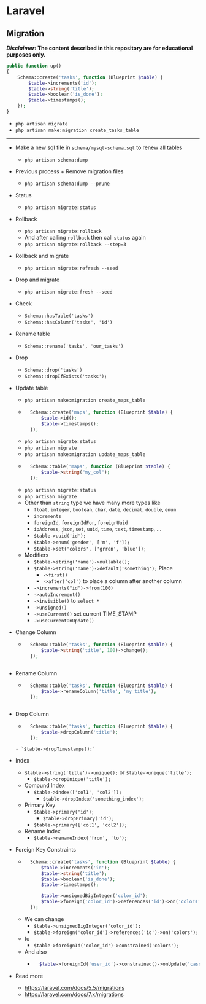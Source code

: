 # Laravel
## Migration
***Disclaimer*: The content described in this repository are for educational purposes only.**

~~~php
public function up()
{
    Schema::create('tasks', function (Blueprint $table) {
        $table->increments('id');
        $table->string('title');
        $table->boolean('is_done');
        $table->timestamps();
    });   
}
~~~

- `php artisan migrate`
- `php artisan make:migration create_tasks_table`
___
- Make a new sql file in `schema/mysql-schema.sql` to renew all tables
    - `php artisan schema:dump`
- Previous process + Remove migration files
    - `php artisan schema:dump --prune`

- Status
    - `php artisan migrate:status`
- Rollback
    - `php artisan migrate:rollback`
    - And after calling `rollback` then call `status` again
    - `php artisan migrate:rollback --step=3`
- Rollback and migrate
    - `php artisan migrate:refresh --seed`
- Drop and migrate
    - `php artisan migrate:fresh --seed`
- Check
    - `Schema::hasTable('tasks')`
    - `Schema::hasColumn('tasks', 'id')`
- Rename table
    - `Schema::rename('tasks', 'our_tasks')`
- Drop
    - `Schema::drop('tasks')`
    - `Schema::dropIfExists('tasks');`
- Update table
    - `php artisan make:migration create_maps_table`
    - ~~~php
        Schema::create('maps', function (Blueprint $table) {
            $table->id();
            $table->timestamps();
        });
      ~~~
    - `php artisan migrate:status`
    - `php artisan migrate`
    - `php artisan make:migration update_maps_table`
    - ~~~php
        Schema::table('maps', function (Blueprint $table) {
            $table->string("my_col");
        });
      ~~~
    - `php artisan migrate:status`
    - `php artisan migrate`
    - Other than `string` type we have many more types like
        - `float`, `integer`, `boolean`, `char`, `date`, `decimal`, `double`, `enum`
        - `increments`
        - `foreignId`, `foreignIdFor`, `foreignUuid`
        - `ipAddress`, `json`, `set`, `uuid`, `time`, `text`, `timestamp`, ...
        - `$table->uuid('id');`
        - `$table->enum('gender', ['m', 'f']);`
        - `$table->set('colors', ['grren', 'blue']);`
    - Modifiers
        - `$table->string('name')->nullable();`
        - `$table->string('name')->default('something');`
        Place
            - `->first()`
            - `->after('col')` to place a column after another column
        - `->increments("id")->from(100)`
        - `->autoIncrement()`
        - `->invisible()` to `select *`
        - `->unsigned()`
        - `->useCurrent()` set current TIME_STAMP
        - `->useCurrentOnUpdate()`
- Change Column
    - ~~~php
        Schema::table('tasks', function (Blueprint $table) {
            $table->string('title', 100)->change();
        });
    ~~~
- Rename Column
    - ~~~php
        Schema::table('tasks', function (Blueprint $table) {
            $table->renameColumn('title', 'my_title');
        });
    ~~~
- Drop Column
    - ~~~php
        Schema::table('tasks', function (Blueprint $table) {
            $table->dropColumn('title');
        });
    ~~~
    - `$table->dropTimestamps();`
- Index
    - `$table->string('title')->unique();` or `$table->unique('title');`
        - `$table->dropUnique('title');`
    - Compund Index
        - `$table->index(['col1', 'col2']);`
            - `$table->dropIndex('something_index');`
    - Primary Key
        - `$table->primary('id');`
            - `$table->dropPrimary('id');`
        - `$table->primary(['col1', 'col2']);`
    - Rename Index
        - `$table->renameIndex('from', 'to');`
- Foreign Key Constraints
    - ~~~php
        Schema::create('tasks', function (Blueprint $table) {
            $table->increments('id');
            $table->string('title');
            $table->boolean('is_done');
            $table->timestamps();

            $table->unsignedBigInteger('color_id');
            $table->foreign('color_id')->references('id')->on('colors');
        });   
      ~~~
    - We can change
        - `$table->unsignedBigInteger('color_id');`
        - `$table->foreign('color_id')->references('id')->on('colors');`
    - to
        - `$table->foreignId('color_id')->constrained('colors');`
    - And also
        - ~~~php
            $table->foreignId('user_id')->constrained()->onUpdate('cascade')->onDelete('cascade');
          ~~~


- Read more
    - https://laravel.com/docs/5.5/migrations
    - https://laravel.com/docs/7.x/migrations